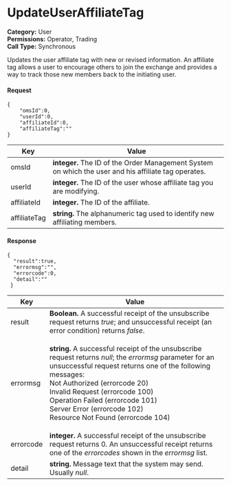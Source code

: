 # UpdateUserAffiliateTag

**Category:** User\
**Permissions:** Operator, Trading\
**Call Type:** Synchronous

Updates the user affiliate tag with new or revised information. An affiliate tag allows a user to encourage others to join the exchange and provides a way to track those new members back to the initiating user.

#### Request <a href="#request" id="request"></a>

```
{
    "omsId":0,
    "userId":0,
    "affiliateId":0,
    "affiliateTag":""
}
```

| Key          | Value                                                                                                |
| ------------ | ---------------------------------------------------------------------------------------------------- |
| omsId        | **integer.** The ID of the Order Management System on which the user and his affiliate tag operates. |
| userId       | **integer.** The ID of the user whose affiliate tag you are modifying.                               |
| affiliateId  | **integer.** The ID of the affiliate.                                                                |
| affiliateTag | **string.** The alphanumeric tag used to identify new affiliating members.                           |

#### Response <a href="#response" id="response"></a>

```
{
  "result":true,
  "errormsg":"",
  "errorcode":0,
  "detail":""
 }
```

| Key       | Value                                                                                                                                                                                                                                                                                                                                                                                   |
| --------- | --------------------------------------------------------------------------------------------------------------------------------------------------------------------------------------------------------------------------------------------------------------------------------------------------------------------------------------------------------------------------------------- |
| result    | **Boolean.** A successful receipt of the unsubscribe request returns _true_; and unsuccessful receipt (an error condition) returns _false_.                                                                                                                                                                                                                                             |
| errormsg  | <p><strong>string.</strong> A successful receipt of the unsubscribe request returns <em>null</em>; the <em>errormsg</em> parameter for an unsuccessful request returns one of the following messages:<br>Not Authorized (errorcode 20)<br>Invalid Request (errorcode 100)<br>Operation Failed (errorcode 101)<br>Server Error (errorcode 102)<br>Resource Not Found (errorcode 104)</p> |
| errorcode | **integer.** A successful receipt of the unsubscribe request returns 0. An unsuccessful receipt returns one of the _errorcodes_ shown in the _errormsg_ list.                                                                                                                                                                                                                           |
| detail    | **string.** Message text that the system may send. Usually _null_.                                                                                                                                                                                                                                                                                                                      |
